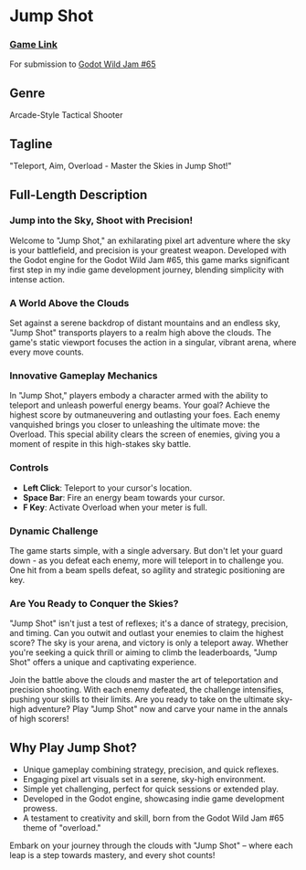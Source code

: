# Jump Shot

### [Game Link](https://lethalgem.itch.io/jump-shot)

For submission to [Godot Wild Jam #65](https://itch.io/jam/godot-wild-jam-65)

## Genre

Arcade-Style Tactical Shooter

## Tagline

"Teleport, Aim, Overload - Master the Skies in Jump Shot!"

## Full-Length Description

### Jump into the Sky, Shoot with Precision!

Welcome to "Jump Shot," an exhilarating pixel art adventure where the sky is your battlefield, and precision is your greatest weapon. Developed with the Godot engine for the Godot Wild Jam #65, this game marks significant first step in my indie game development journey, blending simplicity with intense action. <br />

### A World Above the Clouds

Set against a serene backdrop of distant mountains and an endless sky, "Jump Shot" transports players to a realm high above the clouds. The game's static viewport focuses the action in a singular, vibrant arena, where every move counts. <br />

### Innovative Gameplay Mechanics

In "Jump Shot," players embody a character armed with the ability to teleport and unleash powerful energy beams. Your goal? Achieve the highest score by outmaneuvering and outlasting your foes. Each enemy vanquished brings you closer to unleashing the ultimate move: the Overload. This special ability clears the screen of enemies, giving you a moment of respite in this high-stakes sky battle. <br />

### Controls

- **Left Click**: Teleport to your cursor's location.
- **Space Bar**: Fire an energy beam towards your cursor.
- **F Key**: Activate Overload when your meter is full. <br />

### Dynamic Challenge

The game starts simple, with a single adversary. But don't let your guard down - as you defeat each enemy, more will teleport in to challenge you. One hit from a beam spells defeat, so agility and strategic positioning are key. <br />

### Are You Ready to Conquer the Skies?

"Jump Shot" isn't just a test of reflexes; it's a dance of strategy, precision, and timing. Can you outwit and outlast your enemies to claim the highest score? The sky is your arena, and victory is only a teleport away. Whether you're seeking a quick thrill or aiming to climb the leaderboards, "Jump Shot" offers a unique and captivating experience.

Join the battle above the clouds and master the art of teleportation and precision shooting. With each enemy defeated, the challenge intensifies, pushing your skills to their limits. Are you ready to take on the ultimate sky-high adventure? Play "Jump Shot" now and carve your name in the annals of high scorers! <br />

## Why Play Jump Shot?

- Unique gameplay combining strategy, precision, and quick reflexes.
- Engaging pixel art visuals set in a serene, sky-high environment.
- Simple yet challenging, perfect for quick sessions or extended play.
- Developed in the Godot engine, showcasing indie game development prowess.
- A testament to creativity and skill, born from the Godot Wild Jam #65 theme of "overload."

Embark on your journey through the clouds with "Jump Shot" – where each leap is a step towards mastery, and every shot counts!

